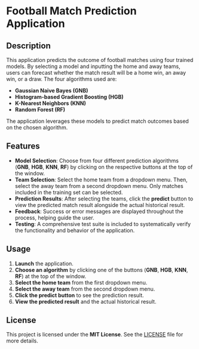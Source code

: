 # Football Match Prediction Application

## Description

This application predicts the outcome of football matches using four trained models. By selecting a model and inputting the home and away teams, users can forecast whether the match result will be a home win, an away win, or a draw. The four algorithms used are:

- **Gaussian Naive Bayes (GNB)**
- **Histogram-based Gradient Boosting (HGB)**
- **K-Nearest Neighbors (KNN)**
- **Random Forest (RF)**

The application leverages these models to predict match outcomes based on the chosen algorithm.

## Features

- **Model Selection**: Choose from four different prediction algorithms (**GNB**, **HGB**, **KNN**, **RF**) by clicking on the respective buttons at the top of the window.
- **Team Selection**: Select the home team from a dropdown menu. Then, select the away team from a second dropdown menu. Only matches included in the training set can be selected.
- **Prediction Results**: After selecting the teams, click the **predict** button to view the predicted match result alongside the actual historical result.
- **Feedback**: Success or error messages are displayed throughout the process, helping guide the user.
- **Testing**: A comprehensive test suite is included to systematically verify the functionality and behavior of the application.

## Usage

1. **Launch** the application.
2. **Choose an algorithm** by clicking one of the buttons (**GNB**, **HGB**, **KNN**, **RF**) at the top of the window.
3. **Select the home team** from the first dropdown menu.
4. **Select the away team** from the second dropdown menu.
5. **Click the predict button** to see the prediction result.
6. **View the predicted result** and the actual historical result.

## License

This project is licensed under the **MIT License**. See the [LICENSE](LICENSE) file for more details.

